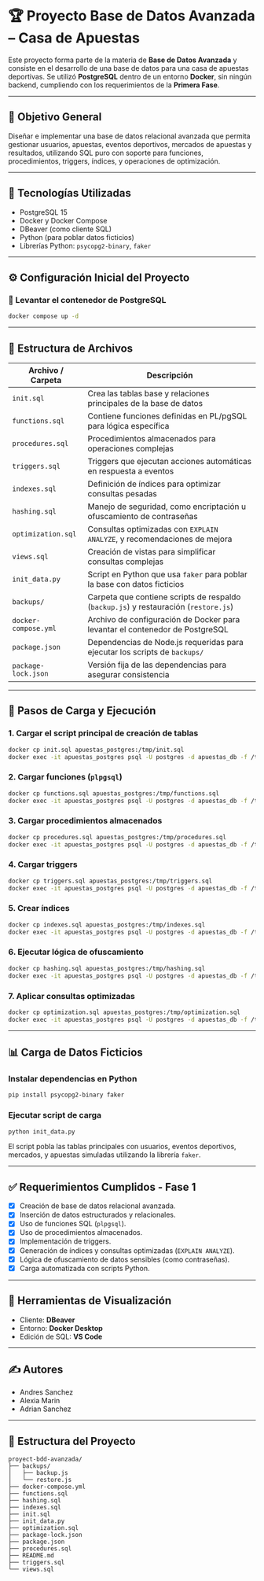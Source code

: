 # 🏆 Proyecto Base de Datos Avanzada – Casa de Apuestas

Este proyecto forma parte de la materia de **Base de Datos Avanzada** y consiste en el desarrollo de una base de datos para una casa de apuestas deportivas. Se utilizó **PostgreSQL** dentro de un entorno **Docker**, sin ningún backend, cumpliendo con los requerimientos de la **Primera Fase**.

---

## 📌 Objetivo General

Diseñar e implementar una base de datos relacional avanzada que permita gestionar usuarios, apuestas, eventos deportivos, mercados de apuestas y resultados, utilizando SQL puro con soporte para funciones, procedimientos, triggers, índices, y operaciones de optimización.

---

## 🧱 Tecnologías Utilizadas

- PostgreSQL 15
- Docker y Docker Compose
- DBeaver (como cliente SQL)
- Python (para poblar datos ficticios)
- Librerías Python: `psycopg2-binary`, `faker`

---

## ⚙️ Configuración Inicial del Proyecto

### 🐳 Levantar el contenedor de PostgreSQL
```bash
docker compose up -d
````
---

## 🧩 Estructura de Archivos

| Archivo / Carpeta    | Descripción                                                                          |
| -------------------- | ------------------------------------------------------------------------------------ |
| `init.sql`           | Crea las tablas base y relaciones principales de la base de datos                    |
| `functions.sql`      | Contiene funciones definidas en PL/pgSQL para lógica específica                      |
| `procedures.sql`     | Procedimientos almacenados para operaciones complejas                                |
| `triggers.sql`       | Triggers que ejecutan acciones automáticas en respuesta a eventos                    |
| `indexes.sql`        | Definición de índices para optimizar consultas pesadas                               |
| `hashing.sql`        | Manejo de seguridad, como encriptación u ofuscamiento de contraseñas                 |
| `optimization.sql`   | Consultas optimizadas con `EXPLAIN ANALYZE`, y recomendaciones de mejora             |
| `views.sql`          | Creación de vistas para simplificar consultas complejas                              |
| `init_data.py`       | Script en Python que usa `faker` para poblar la base con datos ficticios             |
| `backups/`           | Carpeta que contiene scripts de respaldo (`backup.js`) y restauración (`restore.js`) |
| `docker-compose.yml` | Archivo de configuración de Docker para levantar el contenedor de PostgreSQL         |
| `package.json`       | Dependencias de Node.js requeridas para ejecutar los scripts de `backups/`           |
| `package-lock.json`  | Versión fija de las dependencias para asegurar consistencia                          |

---

## 🧪 Pasos de Carga y Ejecución

### 1. Cargar el script principal de creación de tablas

```bash
docker cp init.sql apuestas_postgres:/tmp/init.sql 
docker exec -it apuestas_postgres psql -U postgres -d apuestas_db -f /tmp/init.sql
```

### 2. Cargar funciones (`plpgsql`)

```bash
docker cp functions.sql apuestas_postgres:/tmp/functions.sql 
docker exec -it apuestas_postgres psql -U postgres -d apuestas_db -f /tmp/functions.sql
```

### 3. Cargar procedimientos almacenados

```bash
docker cp procedures.sql apuestas_postgres:/tmp/procedures.sql 
docker exec -it apuestas_postgres psql -U postgres -d apuestas_db -f /tmp/procedures.sql
```

### 4. Cargar triggers

```bash
docker cp triggers.sql apuestas_postgres:/tmp/triggers.sql 
docker exec -it apuestas_postgres psql -U postgres -d apuestas_db -f /tmp/triggers.sql
```

### 5. Crear índices

```bash
docker cp indexes.sql apuestas_postgres:/tmp/indexes.sql 
docker exec -it apuestas_postgres psql -U postgres -d apuestas_db -f /tmp/indexes.sql
```

### 6. Ejecutar lógica de ofuscamiento

```bash
docker cp hashing.sql apuestas_postgres:/tmp/hashing.sql 
docker exec -it apuestas_postgres psql -U postgres -d apuestas_db -f /tmp/hashing.sql
```

### 7. Aplicar consultas optimizadas

```bash
docker cp optimization.sql apuestas_postgres:/tmp/optimization.sql 
docker exec -it apuestas_postgres psql -U postgres -d apuestas_db -f /tmp/optimization.sql
```

---

## 📊 Carga de Datos Ficticios

### Instalar dependencias en Python

```bash
pip install psycopg2-binary faker
```

### Ejecutar script de carga

```bash
python init_data.py
```

El script pobla las tablas principales con usuarios, eventos deportivos, mercados, y apuestas simuladas utilizando la librería `faker`.

---

## ✅ Requerimientos Cumplidos - Fase 1

* [x] Creación de base de datos relacional avanzada.
* [x] Inserción de datos estructurados y relacionales.
* [x] Uso de funciones SQL (`plpgsql`).
* [x] Uso de procedimientos almacenados.
* [x] Implementación de triggers.
* [x] Generación de índices y consultas optimizadas (`EXPLAIN ANALYZE`).
* [x] Lógica de ofuscamiento de datos sensibles (como contraseñas).
* [x] Carga automatizada con scripts Python.

---

## 📸 Herramientas de Visualización

* Cliente: **DBeaver**
* Entorno: **Docker Desktop**
* Edición de SQL: **VS Code**

---

## ✍️ Autores

* Andres Sanchez
* Alexia Marin
* Adrian Sanchez

---

## 📂 Estructura del Proyecto

```
proyect-bdd-avanzada/
├── backups/
│   ├── backup.js
│   └── restore.js
├── docker-compose.yml
├── functions.sql
├── hashing.sql
├── indexes.sql
├── init.sql
├── init_data.py
├── optimization.sql
├── package-lock.json
├── package.json
├── procedures.sql
├── README.md
├── triggers.sql
└── views.sql

```
